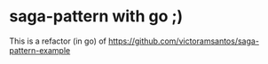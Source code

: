 # saga-pattern with go ;)

This is a refactor (in go) of https://github.com/victoramsantos/saga-pattern-example